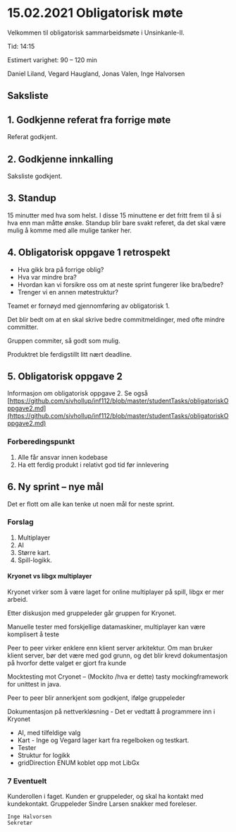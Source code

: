 # 15.02.2021 Obligatorisk møte

Velkommen til obligatorisk sammarbeidsmøte i Unsinkanle-II.

Tid: 14:15

Estimert varighet: 90 – 120 min

Daniel Liland, Vegard Haugland, Jonas Valen, Inge Halvorsen

## Saksliste

## 1. Godkjenne referat fra forrige møte
Referat godkjent.

## 2. Godkjenne innkalling
Saksliste godkjent.

## 3. Standup
15 minutter med hva som helst. I disse 15 minuttene er det fritt frem til å si hva enn man måtte ønske. Standup blir bare svakt referet, da det skal være mulig å komme med alle mulige tanker her.

## 4. Obligatorisk oppgave 1 retrospekt
-   Hva gikk bra på forrige oblig? 
-   Hva var mindre bra?
-   Hvordan kan vi forsikre oss om at neste sprint fungerer like bra/bedre? 
-   Trenger vi en annen møtestruktur?

Teamet er fornøyd med gjennomføring av obligatorisk 1.

Det blir bedt om at en skal skrive bedre commitmeldinger, med ofte mindre committer.

Gruppen commiter, så godt som mulig.

Produktret ble ferdigstillt litt nært deadline.

## 5. Obligatorisk oppgave 2
Informasjon om obligatorisk oppgave 2. 
Se også [https://github.com/sivhollup/inf112/blob/master/studentTasks/obligatoriskOppgave2.md](https://github.com/sivhollup/inf112/blob/master/studentTasks/obligatoriskOppgave2.md)

### Forberedingspunkt
1.  Alle får ansvar innen kodebase
2.  Ha ett ferdig produkt i relativt god tid før innlevering

## 6. Ny sprint – nye mål
Det er flott om alle kan tenke ut noen mål for neste sprint.

### Forslag
1.  Multiplayer
2.  AI
3.  Større kart.
4.  Spill-logikk.

#### Kryonet vs libgx multiplayer
Kryonet virker som å være laget for online multiplayer på spill, libgx er mer arbeid.

Etter diskusjon med gruppeleder går gruppen for Kryonet.

Manuelle tester med forskjellige datamaskiner, multiplayer kan være komplisert å teste

Peer to peer virker enklere enn klient server arkitektur. Om man bruker klient server, bør det være med god grunn, og det blir krevd dokumentasjon på hvorfor dette valget er gjort fra kunde

Mocktesting mot Cryonet – (Mockito /hva er dette) tasty mockingframework for unittest in java.

Peer to peer blir annerkjent som godkjent, ifølge gruppeleder

Dokumentasjon på nettverkløsning - Det er vedtatt å programmere inn i Kryonet

-   AI, med tilfeldige valg
-   Kart - Inge og Vegard lager kart fra regelboken og testkart.
-   Tester
-   Struktur for logikk
-   gridDirection ENUM koblet opp mot LibGx

### 7 Eventuelt
Kunderollen i faget. Kunden er gruppeleder, og skal ha kontakt med kundekontakt. Gruppeleder Sindre Larsen snakker med foreleser.

    Inge Halvorsen
    Sekretær